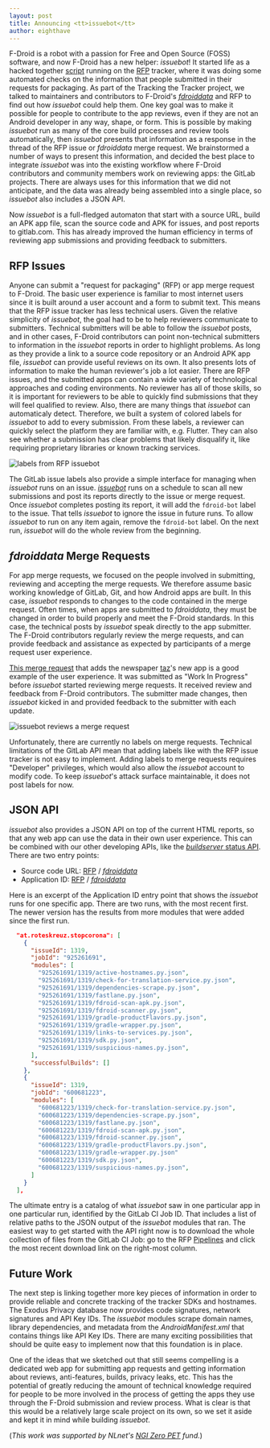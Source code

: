 ```yaml
---
layout: post
title: Announcing <tt>issuebot</tt>
author: eighthave
---
```


F-Droid is a robot with a passion for Free and Open Source (FOSS)
software, and now F-Droid has a new helper: _issuebot_!  It started
life as a hacked together
[script](https://gitlab.com/fdroid/rfp/blob/69a9e2b7a11dfbc492dbdd334f426bcbec257880/.issuebot.py)
running on the [RFP](https://gitlab.com/fdroid/rfp/issues) tracker,
where it was doing some automated checks on the information that
people submitted in their requests for packaging.  As part of the
Tracking the Tracker project, we talked to maintainers and
contributors to F-Droid's
[_fdroiddata_](https://gitlab.com/fdroid/fdroiddata/issues) and RFP to
find out how _issuebot_ could help them. One key goal was to make it
possible for people to contribute to the app reviews, even if they are
not an Android developer in any way, shape, or form.  This is possible
by making _issuebot_ run as many of the core build processes and
review tools automatically, then _issuebot_ presents that information
as a response in the thread of the RFP issue or _fdroiddata_ merge
request.  We brainstormed a number of ways to present this
information, and decided the best place to integrate _issuebot_ was
into the existing workflow where F-Droid contributors and community
members work on reviewing apps: the GitLab projects.  There are always
uses for this information that we did not anticipate, and the data was
already being assembled into a single place, so _issuebot_ also
includes a JSON API.

Now _issuebot_ is a full-fledged automaton that start with a source
URL, build an APK app file, scan the source code and APK for issues,
and post reports to gitlab.com.  This has already improved the human
efficiency in terms of reviewing app submissions and providing
feedback to submitters.


## RFP Issues

Anyone can submit a "request for packaging" (RFP) or app merge request
to F-Droid.  The basic user experience is familiar to most internet
users since it is built around a user account and a form to submit
text.  This means that the RFP issue tracker has less technical users.
Given the relative simplicity of _issuebot_, the goal had to be to
help reviewers communicate to submitters.  Technical submitters will
be able to follow the _issuebot_ posts, and in other cases, F-Droid
contributors can point non-technical submitters to information in the
_issuebot_ reports in order to highlight problems.  As long as they
provide a link to a source code repository or an Android APK app file,
_issuebot_ can provide useful reviews on its own.  It also presents
lots of information to make the human reviewer's job a lot easier.
There are RFP issues, and the submitted apps can contain a wide
variety of technological approaches and coding environments.  No
reviewer has all of those skills, so it is important for reviewers to
be able to quickly find submissions that they will feel qualified to
review.  Also, there are many things that _issuebot_ can automaticaly
detect.  Therefore, we built a system of colored labels for _issuebot_
to add to every submission.  From these labels, a reviewer can quickly
select the platform they are familiar with, e.g. Flutter.  They can
also see whether a submission has clear problems that likely
disqualify it, like requiring proprietary libraries or known tracking
services.

<img alt="labels from RFP issuebot" src="{{ site.baseurl }}/assets/posts/2020-12-21-announcing-issuebot/rfp-labels.png" />

The GitLab issue labels also provide a simple interface for managing
when _issuebot_ runs on an issue.
[_issuebot_](https://gitlab.com/fdroid/issuebot) runs on a schedule to
scan all new submissions and post its reports directly to the issue or
merge request.  Once _issuebot_ completes posting its report, it will
add the `fdroid-bot` label to the issue.  That tells _issuebot_ to
ignore the issue in future runs.  To allow _issuebot_ to run on any
item again, remove the `fdroid-bot` label.  On the next run,
_issuebot_ will do the whole review from the beginning.


## _fdroiddata_ Merge Requests

For app merge requests, we focused on the people involved in
submitting, reviewing and accepting the merge requests.  We therefore
assume basic working knowledge of GitLab, Git, and how Android apps
are built.  In this case, _issuebot_ responds to changes to the code
contained in the merge request.  Often times, when apps are submitted
to _fdroiddata_, they must be changed in order to build properly and
meet the F-Droid standards.  In this case, the technical posts by
_issuebot_ speak directly to the app submitter.  The F-Droid
contributors regularly review the merge requests, and can provide
feedback and assistance as expected by participants of a merge request
user experience.

[This merge
request](https://gitlab.com/fdroid/fdroiddata/-/merge_requests/7514)
that adds the newspaper [taz](https://taz.de/)'s new app is a good
example of the user experience.  It was submitted as "Work In
Progress" before _issuebot_ started reviewing merge requests.  It
received review and feedback from F-Droid contributors.  The submitter
made changes, then _issuebot_ kicked in and provided feedback to the
submitter with each update.

<img alt="issuebot reviews a merge request" src="{{ site.baseurl }}/assets/posts/2020-12-21-announcing-issuebot/merge-request-review.png" />

Unfortunately, there are currently no labels on merge requests.
Technical limitations of the GitLab API mean that adding labels like
with the RFP issue tracker is not easy to implement.  Adding labels to
merge requests requires "Developer" privileges, which would also allow
the _issuebot_ account to modify code.  To keep _issuebot_'s attack
surface maintainable, it does not post labels for now.


## JSON API

_issuebot_ also provides a JSON API on top of the current HTML
reports, so that any web app can use the data in their own user
experience. This can be combined with our other developing APIs, like
the [_buildserver_ status
API](https://f-droid.org/repo/status/running.json).  There are two
entry points:

* Source code URL:
  [RFP](https://fdroid.gitlab.io/rfp/issuebot/sourceUrls.json) /
  [_fdroiddata_](https://fdroid.gitlab.io/fdroiddata/issuebot/sourceUrls.json)
* Application ID:
  [RFP](https://fdroid.gitlab.io/rfp/issuebot/applicationIds.json) /
  [_fdroiddata_](https://fdroid.gitlab.io/fdroiddata/issuebot/applicationIds.json)

Here is an excerpt of the Application ID entry point that shows the
_issuebot_ runs for one specific app.  There are two runs, with the
most recent first.  The newer version has the results from more
modules that were added since the first run.

```json
  "at.roteskreuz.stopcorona": [
    {
      "issueId": 1319,
      "jobId": "925261691",
      "modules": [
        "925261691/1319/active-hostnames.py.json",
        "925261691/1319/check-for-translation-service.py.json",
        "925261691/1319/dependencies-scrape.py.json",
        "925261691/1319/fastlane.py.json",
        "925261691/1319/fdroid-scan-apk.py.json",
        "925261691/1319/fdroid-scanner.py.json",
        "925261691/1319/gradle-productFlavors.py.json",
        "925261691/1319/gradle-wrapper.py.json",
        "925261691/1319/links-to-services.py.json",
        "925261691/1319/sdk.py.json",
        "925261691/1319/suspicious-names.py.json",
      ],
      "successfulBuilds": []
    },
    {
      "issueId": 1319,
      "jobId": "600681223",
      "modules": [
        "600681223/1319/check-for-translation-service.py.json",
        "600681223/1319/dependencies-scrape.py.json",
        "600681223/1319/fastlane.py.json",
        "600681223/1319/fdroid-scan-apk.py.json",
        "600681223/1319/fdroid-scanner.py.json",
        "600681223/1319/gradle-productFlavors.py.json",
        "600681223/1319/gradle-wrapper.py.json"
        "600681223/1319/sdk.py.json",
        "600681223/1319/suspicious-names.py.json",
      ]
    }
  ],
```

The ultimate entry is a catalog of what _issuebot_ saw in one
particular app in one particular run, identified by the GitLab CI
Job ID.  That includes a list of relative paths to the JSON output of
the _issuebot_ modules that ran.  The easiest way to get started with
the API right now is to download the whole collection of files from
the GitLab CI Job: go to the RFP
[Pipelines](https://gitlab.com/fdroid/rfp/-/pipelines) and click the
most recent download link on the right-most column.


## Future Work

The next step is linking together more key pieces of information in
order to provide reliable and concrete tracking of the tracker SDKs
and hostnames.  The Exodus Privacy database now provides code
signatures, network signatures and API Key IDs.  The _issuebot_
modules scrape domain names, library dependencies, and metadata from
the _AndroidManifest.xml_ that contains things like API Key IDs.
There are many exciting possibilities that should be quite easy to
implement now that this foundation is in place.

One of the ideas that we sketched out that still seems compelling is a
dedicated web app for submitting app requests and getting information
about reviews, anti-features, builds, privacy leaks, etc.  This has
the potential of greatly reducing the amount of technical knowledge
required for people to be more involved in the process of getting the
apps they use through the F-Droid submission and review process.  What
is clear is that this would be a relatively large scale project on its
own, so we set it aside and kept it in mind while building _issuebot_.

(_This work was supported by NLnet's [NGI Zero PET](https://nlnet.nl/thema/NGIZeroPET.html) fund._)
